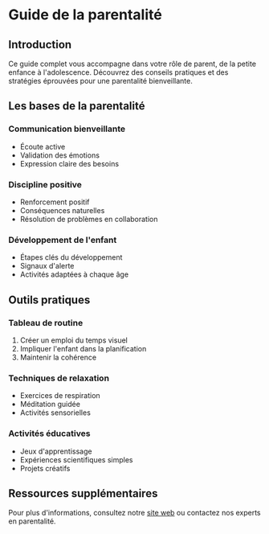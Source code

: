 # Guide de la parentalité

## Introduction
Ce guide complet vous accompagne dans votre rôle de parent, de la petite enfance à l'adolescence. Découvrez des conseils pratiques et des stratégies éprouvées pour une parentalité bienveillante.

## Les bases de la parentalité

### Communication bienveillante
- Écoute active
- Validation des émotions
- Expression claire des besoins

### Discipline positive
- Renforcement positif
- Conséquences naturelles
- Résolution de problèmes en collaboration

### Développement de l'enfant
- Étapes clés du développement
- Signaux d'alerte
- Activités adaptées à chaque âge

## Outils pratiques

### Tableau de routine
1. Créer un emploi du temps visuel
2. Impliquer l'enfant dans la planification
3. Maintenir la cohérence

### Techniques de relaxation
- Exercices de respiration
- Méditation guidée
- Activités sensorielles

### Activités éducatives
- Jeux d'apprentissage
- Expériences scientifiques simples
- Projets créatifs

## Ressources supplémentaires
Pour plus d'informations, consultez notre [site web](https://example.com) ou contactez nos experts en parentalité. 